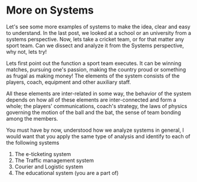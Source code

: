 # More on Systems

Let's see some more examples of systems to make the idea, clear and easy to understand. In the last post, we looked at a school or an university from a systems perspective. Now, lets take a cricket team, or for that matter any sport team. Can we dissect and analyze it from the Systems perspective, why not, lets try!

Lets first point out the function a sport team executes. It can be winning matches, pursuing one's passion, making the country proud or something as frugal as making money! The elements of the system consists of the players, coach, equipment and other auxiliary staff.

All these elements are inter-related in some way, the behavior of the system depends on how all of these elements are inter-connected and form a whole; the players' communications, coach's strategy, the laws of physics governing the motion of the ball and the bat, the sense of team bonding among the members. 

You must have by now, understood how we analyze systems in general, I would want that you apply the same type of analysis and identify to each of the following systems
1. The e-ticketing system
2. The Traffic management system
3. Courier and Logistic system
4. The educational system (you are a part of)
